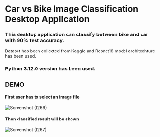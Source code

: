 # Car vs Bike Image Classification Desktop Application

### This desktop application can classify between bike and car with 90% test accuracy.
Dataset has been collected from Kaggle and Resnet18 model architechture has been used.

### Python 3.12.0 version has been used.

## DEMO

#### First user has to select an image file

![Screenshot (1266)](https://github.com/Parisa-Reza/car_Vs_bike_classification/assets/128034263/f137e967-07dc-426f-9b6c-7efb2c01fe44)

#### Then classified result will be shown

![Screenshot (1267)](https://github.com/Parisa-Reza/car_Vs_bike_classification/assets/128034263/9f53a865-389e-47ba-97de-bf223a6660b4)


